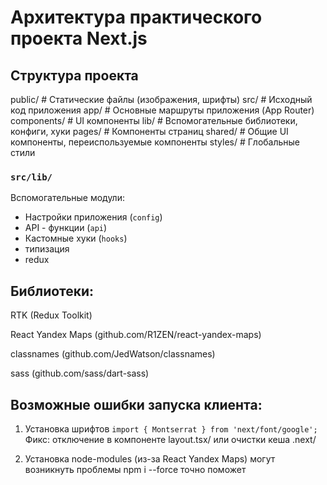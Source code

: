 # Архитектура практического проекта Next.js

## Структура проекта

public/ # Статические файлы (изображения, шрифты)
src/ # Исходный код приложения
app/ # Основные маршруты приложения (App Router)
components/ # UI компоненты
lib/ # Вспомогательные библиотеки, конфиги, хуки
pages/ # Компоненты страниц
shared/ # Общие UI компоненты, переиспользуемые компоненты
styles/ # Глобальные стили

### `src/lib/`
Вспомогательные модули:
- Настройки приложения (`config`)
- API - функции (`api`)
- Кастомные хуки (`hooks`)
- типизация
- redux

## Библиотеки:

RTK (Redux Toolkit)

React Yandex Maps (github.com/R1ZEN/react-yandex-maps)

classnames (github.com/JedWatson/classnames)

sass (github.com/sass/dart-sass)


## Возможные ошибки запуска клиента:

1) Установка шрифтов `import { Montserrat } from 'next/font/google';`
 Фикс: отключение в компоненте layout.tsx/ или очистки кеша .next/

2) Установка node-modules (из-за React Yandex Maps) могут возникнуть проблемы npm i --force точно поможет
